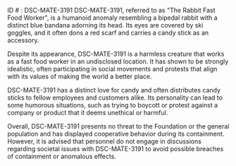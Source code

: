 ID # : DSC-MATE-3191
DSC-MATE-3191, referred to as "The Rabbit Fast Food Worker", is a humanoid anomaly resembling a bipedal rabbit with a distinct blue bandana adorning its head. Its eyes are covered by ski goggles, and it often dons a red scarf and carries a candy stick as an accessory.

Despite its appearance, DSC-MATE-3191 is a harmless creature that works as a fast food worker in an undisclosed location. It has shown to be strongly idealistic, often participating in social movements and protests that align with its values of making the world a better place. 

DSC-MATE-3191 has a distinct love for candy and often distributes candy sticks to fellow employees and customers alike. Its personality can lead to some humorous situations, such as trying to boycott or protest against a company or product that it deems unethical or harmful. 

Overall, DSC-MATE-3191 presents no threat to the Foundation or the general population and has displayed cooperative behavior during its containment. However, it is advised that personnel do not engage in discussions regarding societal issues with DSC-MATE-3191 to avoid possible breaches of containment or anomalous effects.